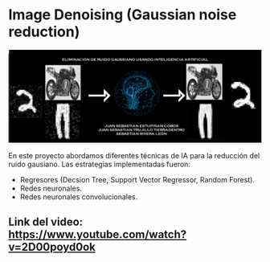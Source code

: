# Image Denoising (Gaussian noise reduction)

<img src="Banner.jpeg"/>

En este proyecto abordamos diferentes técnicas de IA para la reducción del ruido gausiano. Las estrategias implementadas fueron:

- Regresores (Decsion Tree, Support Vector Regressor, Random Forest).
- Redes neuronales.
- Redes neuronales convolucionales.

## Link del video: https://www.youtube.com/watch?v=2D00poyd0ok